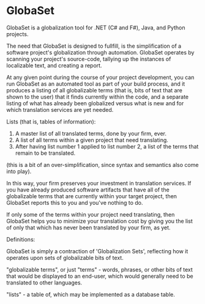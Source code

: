 GlobaSet
========

GlobaSet is a globalization tool for .NET (C# and F#), Java, and Python projects.

The need that GlobaSet is designed to fullfill, is the simplification of a software project's globalization through automation. GlobaSet operates by scanning your project's source-code, tallying up the instances of localizable text, and creating a report.

At any given point during the course of your project development, you can run GlobaSet as an automated tool as part of your build process, and it produces a listing of all globalizable terms (that is, bits of text that are shown to the user) that it finds currently within the code, and a separate listing of what has already been globalized versus what is new and for which translation services are yet needed. 

Lists (that is, tables of information):

1. A master list of all translated terms, done by your firm, ever.
2. A list of all terms within a given project that need translating.
3. After having list number 1 applied to list number 2, a list of the terms that remain to be translated.

(this is a bit of an over-simplification, since syntax and semantics also come into play).

In this way, your firm preserves your investment in translation services. If you have already produced software artifacts that have all of the globalizable terms that are currently within your target project, then GlobaSet reports this to you and you've nothing to do.

If only some of the terms within your project need translating, then GlobaSet helps you to minimize your translation cost by giving you the list of only that which has never been translated by your firm, as yet.


Definitions:

GlobaSet is simply a contraction of 'Globalization Sets', reflecting how it operates upon sets of globalizable bits of text.

"globalizable terms", or just "terms" - words, phrases, or other bits of text that would be displayed to an end-user, which would generally need to be translated to other languages.

"lists" - a table of, which may be implemented as a database table.
